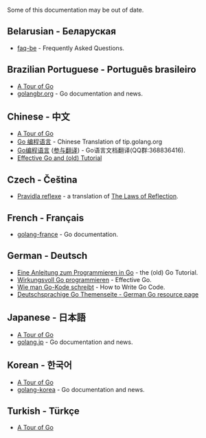 Some of this documentation may be out of date.

## Belarusian - Беларуская

  * [faq-be](http://www.designcontest.com/show/faq-be) - Frequently Asked Questions.

## Brazilian Portuguese - Português brasileiro

  * [A Tour of Go](http://go-tour-br.appspot.com/)
  * [golangbr.org](http://golangbr.org/) - Go documentation and news.

## Chinese - 中文

  * [A Tour of Go](http://go-tour-zh.appspot.com/)
  * [Go 编程语言](http://zh-golang.appspot.com/) - Chinese Translation of tip.golang.org
  * [Go编程语言](https://golang-china.appspot.com/) ([参与翻译](https://github.com/golang-china)) - Go语言文档翻译(QQ群:368836416).
  * [Effective Go and (old) Tutorial](http://code.google.com/p/ac-me/downloads/detail?name=fango.pdf)

## Czech - Čeština

  * [Pravidla reflexe](http://www.abclinuxu.cz/clanky/google-go-pravidla-reflexe) - a translation of [The Laws of Reflection](http://blog.golang.org/2011/09/laws-of-reflection.html).

## French - Français

  * [golang-france](http://code.google.com/p/golang-france/) - Go documentation.

## German - Deutsch

  * [Eine Anleitung zum Programmieren in Go](http://bitloeffel.de/DOC/golang/go_tutorial_de.html) - the (old) Go Tutorial.
  * [Wirkungsvoll Go programmieren](http://bitloeffel.de/DOC/golang/effective_go_de.html) - Effective Go.
  * [Wie man Go-Kode schreibt](http://bitloeffel.de/DOC/golang/code_de.html) - How to Write Go Code.
  * [Deutschsprachige Go Themenseite - German Go resource page](http://www.hweidner.de/golang)

## Japanese - 日本語

  * [A Tour of Go](http://go-tour-jp.appspot.com/)
  * [golang.jp](http://golang.jp/) - Go documentation and news.


## Korean - 한국어

  * [A Tour of Go](http://go-tour-kr.appspot.com)
  * [golang-korea](http://code.google.com/p/golang-korea) - Go documentation and news.

## Turkish - Türkçe

  * [A Tour of Go](http://tur.a.golang.org.tr/)

